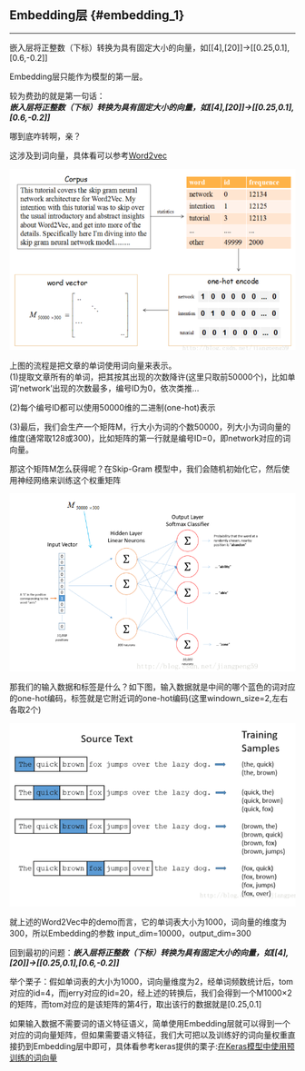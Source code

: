 ## Embedding层 {#embedding_1}

---

嵌入层将正整数（下标）转换为具有固定大小的向量，如\[\[4\],\[20\]\]-&gt;\[\[0.25,0.1\],\[0.6,-0.2\]\]

Embedding层只能作为模型的第一层。

较为费劲的就是第一句话：  
_**嵌入层将正整数（下标）转换为具有固定大小的向量，如\[\[4\],\[20\]\]-&gt;\[\[0.25,0.1\],\[0.6,-0.2\]\]**_

哪到底咋转啊，亲？

这涉及到词向量，具体看可以参考[Word2vec](/dl/word2vec/word2vec.md)

![](/assets/deeplayerr-embemding1.png)

上图的流程是把文章的单词使用词向量来表示。  
\(1\)提取文章所有的单词，把其按其出现的次数降许\(这里只取前50000个\)，比如单词‘network’出现的次数最多，编号ID为0，依次类推…

\(2\)每个编号ID都可以使用50000维的二进制\(one-hot\)表示



\(3\)最后，我们会生产一个矩阵M，行大小为词的个数50000，列大小为词向量的维度\(通常取128或300\)，比如矩阵的第一行就是编号ID=0，即network对应的词向量。

那这个矩阵M怎么获得呢？在Skip-Gram 模型中，我们会随机初始化它，然后使用神经网络来训练这个权重矩阵

![](/assets/deeplayer-embeding2.png)

那我们的输入数据和标签是什么？如下图，输入数据就是中间的哪个蓝色的词对应的one-hot编码，标签就是它附近词的one-hot编码\(这里windown\_size=2,左右各取2个\)

![](/assets/deeplayer-embeding3.png)

就上述的Word2Vec中的demo而言，它的单词表大小为1000，词向量的维度为300，所以Embedding的参数 input\_dim=10000，output\_dim=300

回到最初的问题：_**嵌入层将正整数（下标）转换为具有固定大小的向量，如\[\[4\],\[20\]\]-&gt;\[\[0.25,0.1\],\[0.6,-0.2\]\]**_

举个栗子：假如单词表的大小为1000，词向量维度为2，经单词频数统计后，tom对应的id=4，而jerry对应的id=20，经上述的转换后，我们会得到一个M1000×2的矩阵，而tom对应的是该矩阵的第4行，取出该行的数据就是\[0.25,0.1\]

如果输入数据不需要词的语义特征语义，简单使用Embedding层就可以得到一个对应的词向量矩阵，但如果需要语义特征，我们大可把以及训练好的词向量权重直接扔到Embedding层中即可，具体看参考keras提供的栗子:[在Keras模型中使用预训练的词向量](https://github.com/MoyanZitto/keras-cn/blob/master/docs/legacy/blog/word_embedding.md)

